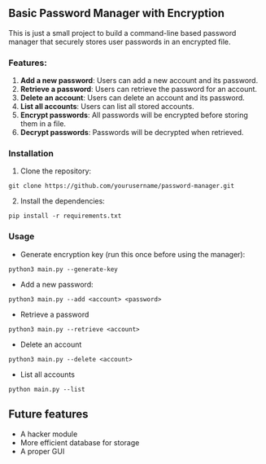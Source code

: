 ## Basic Password Manager with Encryption

This is just a small project to build a command-line based password manager that securely stores user passwords in an encrypted file.


### Features:
1. **Add a new password**: Users can add a new account and its password.
2. **Retrieve a password**: Users can retrieve the password for an account.
3. **Delete an account**: Users can delete an account and its password.
4. **List all accounts**: Users can list all stored accounts.
5. **Encrypt passwords**: All passwords will be encrypted before storing them in a file.
6. **Decrypt passwords**: Passwords will be decrypted when retrieved.

### Installation
1. Clone the repository:
```
git clone https://github.com/yourusername/password-manager.git
```

2. Install the dependencies:

```
pip install -r requirements.txt
```

### Usage

- Generate encryption key (run this once before using the manager):

```
python3 main.py --generate-key
```

- Add a new password:

```
python3 main.py --add <account> <password>
```

- Retrieve a password

```
python3 main.py --retrieve <account>
```

- Delete an account

```
python3 main.py --delete <account>
```

- List all accounts

```
python main.py --list
```


## Future features

- A hacker module
- More efficient database for storage
- A proper GUI